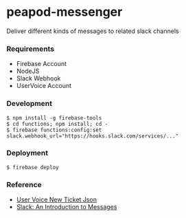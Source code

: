 # peapod-messenger
Deliver different kinds of messages to related slack channels


### Requirements

* Firebase Account
* NodeJS
* Slack Webhook
* UserVoice Account

### Development

```shell
$ npm install -g firebase-tools
$ cd functions; npm install; cd -
$ firebase functions:config:set slack.webhook_url="https://hooks.slack.com/services/..."
```

### Deployment

```shell
$ firebase deploy
```

### Reference 

- [User Voice New Ticket Json](https://github.com/uservoice/uservoice-service-hooks/blob/master/spec/fixtures/json/new_ticket.json)
- [Slack: An Introduction to Messages](https://api.slack.com/docs/messages)
